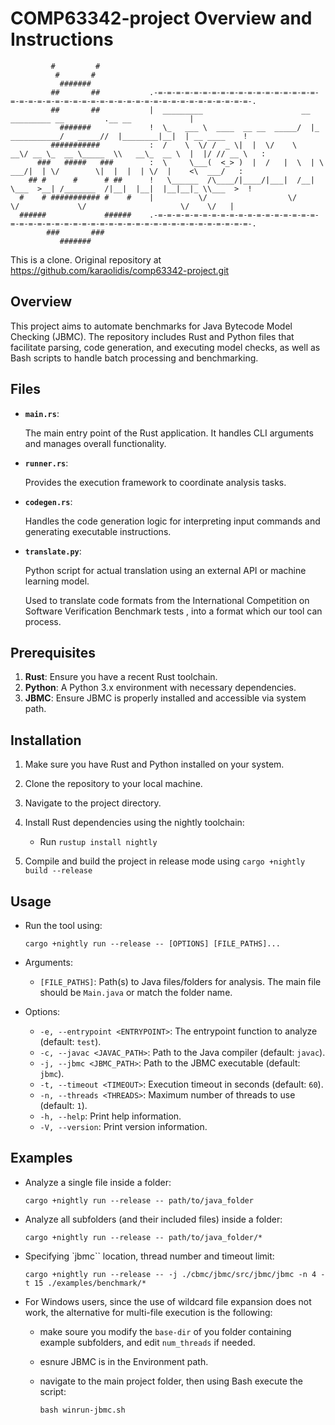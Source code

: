 # COMP63342-project Overview and Instructions

```
         #         #​
          #       #​
           #######​
         ##       ##           .-=-=-=-=-=-=-=-=-=-=-=-=-=-=-=-=-=-=-=-=-=-=-=-=-=-=-=-=-=-=-=-=-=-=-=-=-=-=-=-=-=-=-=-=-=-.​
         ##       ##           |  _________                      __                _________ __         .__ __             |​
           #######             !  \_   ___ \  ____  __ __  _____/  |_  ___________/   _____//  |________|__|  | __ ____    !​
         ###########           :  /    \  \/ /  _ \|  |  \/    \   __\/ __ \_  __ \_____  \\   __\_  __ \  |  |/ // __ \   :​
      ###   #####   ###        :  \     \___(  <_> )  |  /   |  \  | \  ___/|  | \/        \|  |  |  | \/  |    <\  ___/   :​
    ## #      #      # ##      !   \______  /\____/|____/|___|  /__|  \___  >__| /_______  /|__|  |__|  |__|__|_ \\___  >  !​
  #    # ########### #    #    |          \/                  \/          \/             \/                     \/    \/   |​
  ######             ######    .-=-=-=-=-=-=-=-=-=-=-=-=-=-=-=-=-=-=-=-=-=-=-=-=-=-=-=-=-=-=-=-=-=-=-=-=-=-=-=-=-=-=-=-=-=-.​
        ###       ###​
           #######​
```


This is a clone. Original repository at https://github.com/karaolidis/comp63342-project.git


## Overview

This project aims to automate benchmarks for Java Bytecode Model Checking (JBMC). The repository includes Rust and Python files that facilitate parsing, code generation, and executing model checks, as well as Bash scripts to handle batch processing and benchmarking.

## Files

- **`main.rs`**:

  The main entry point of the Rust application. It handles CLI arguments and manages overall functionality.

- **`runner.rs`**:

  Provides the execution framework to coordinate analysis tasks.

- **`codegen.rs`**:

  Handles the code generation logic for interpreting input commands and generating executable instructions.

- **`translate.py`**:

  Python script for actual translation using an external API or machine learning model.

  Used to translate code formats from the International Competition on Software Verification Benchmark tests , into a format which our tool can process.

## Prerequisites

1. **Rust**: Ensure you have a recent Rust toolchain.
2. **Python**: A Python 3.x environment with necessary dependencies.
3. **JBMC**: Ensure JBMC is properly installed and accessible via system path.

## Installation

1. Make sure you have Rust and Python installed on your system.
2. Clone the repository to your local machine.
3. Navigate to the project directory.
4. Install Rust dependencies using the nightly toolchain:

   - Run `rustup install nightly`

5. Compile and build the project in release mode using `cargo +nightly build --release`

## Usage

- Run the tool using:

  `cargo +nightly run --release -- [OPTIONS] [FILE_PATHS]...`

- Arguments:

  - `[FILE_PATHS]`: Path(s) to Java files/folders for analysis. The main file should be `Main.java` or match the folder name.

- Options:

  - `-e, --entrypoint <ENTRYPOINT>`: The entrypoint function to analyze (default: `test`).
  - `-c, --javac <JAVAC_PATH>`: Path to the Java compiler (default: `javac`).
  - `-j, --jbmc <JBMC_PATH>`: Path to the JBMC executable (default: `jbmc`).
  - `-t, --timeout <TIMEOUT>`: Execution timeout in seconds (default: `60`).
  - `-n, --threads <THREADS>`: Maximum number of threads to use (default: `1`).
  - `-h, --help`: Print help information.
  - `-V, --version`: Print version information.

## Examples

- Analyze a single file inside a folder:

  `cargo +nightly run --release -- path/to/java_folder`

- Analyze all subfolders (and their included files) inside a folder:

  `cargo +nightly run --release -- path/to/java_folder/*`

- Specifying `jbmc`` location, thread number and timeout limit:

  `cargo +nightly run --release -- -j ./cbmc/jbmc/src/jbmc/jbmc -n 4 -t 15 ./examples/benchmark/*`

- For Windows users, since the use of wildcard file expansion does not work, the alternative for multi-file execution is the following:

  - make soure you modify the `base-dir` of you folder containing example subfolders, and edit `num_threads` if needed.
  - esnure JBMC is in the Environment path.
  - navigate to the main project folder, then using Bash execute the script:

    ```
    bash winrun-jbmc.sh
    ```

